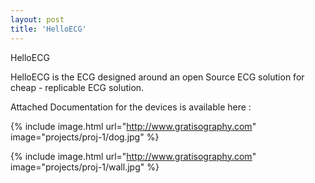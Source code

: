 ```yaml
---
layout: post
title: 'HelloECG'
---
```

HelloECG

HelloECG is the ECG designed around an open Source ECG solution for cheap - replicable ECG solution.

Attached Documentation for the devices is available here :


{% include image.html url="http://www.gratisography.com" image="projects/proj-1/dog.jpg" %}

{% include image.html url="http://www.gratisography.com" image="projects/proj-1/wall.jpg" %}
